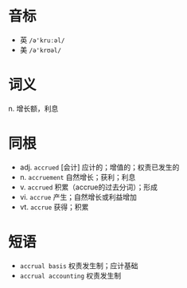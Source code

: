 # 音标

- 英 `/ə'kruːəl/`
- 美 `/ə'krʊəl/`

# 词义

n. 增长额，利息


# 同根

- adj. `accrued` [会计] 应计的；增值的；权责已发生的
- n. `accruement` 自然增长；获利；利息
- v. `accrued` 积累（accrue的过去分词）；形成
- vi. `accrue` 产生；自然增长或利益增加
- vt. `accrue` 获得；积累

# 短语

- `accrual basis` 权责发生制；应计基础
- `accrual accounting` 权责发生制

